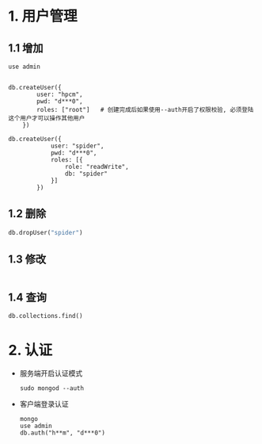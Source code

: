 # 1. 用户管理

## 1.1 增加

```shell
use admin


db.createUser({
        user: "hpcm",
        pwd: "d***0",
        roles: ["root"]   # 创建完成后如果使用--auth开启了权限校验, 必须登陆这个用户才可以操作其他用户
    })

db.createUser({
            user: "spider",
            pwd: "d***0",
            roles: [{
                role: "readWrite",
                db: "spider"
            }]
        })
```

## 1.2 删除

```python
db.dropUser("spider")
```

## 1.3 修改

```shell

```

## 1.4 查询

```shell
db.collections.find()
```

# 2. 认证

* 服务端开启认证模式

  ```shell
  sudo mongod --auth
  ```

* 客户端登录认证

  ```shell
  mongo
  use admin
  db.auth("h**m", "d***0")
  ```

  

